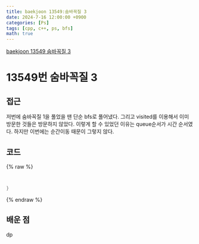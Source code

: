 ```yaml
---
title: baekjoon 13549:숨바꼭질 3
date: 2024-7-16 12:00:00 +0900
categories: [Ps]
tags: [cpp, c++, ps, bfs]
math: true
---
```


[baekjoon 13549 숨바꼭질 3](https://www.acmicpc.net/problem/13549)

# 13549번 숨바꼭질 3

## 접근
저번에 숨바꼭질 1을 풀었을 땐 단순 bfs로 풀어냈다. 그리고 visited를 이용해서 이미 방문한 것들은 방문하지 않았다.  이렇게 할 수 있었던 이유는 queue순서가 시간 순서였다. 하지만 이번에는 순간이동 때문이 그렇지 않다. 

## 코드
{% raw %}
```cpp

  
}
```
{% endraw %}
 

## 배운 점
dp

